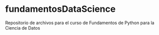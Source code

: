 # fundamentosDataScience
Repositorio de archivos para el curso de Fundamentos de Python para la Ciencia de Datos
